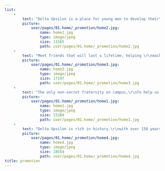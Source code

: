 ```yaml
---
list:
    -
        text: "Delta Upsilon is a place for young men to develop their\r\ncharacter and skills through planning and holding events,\r\nparticipating in philanthropies and volunteering, and\r\npushing themselves to grow."
        picture:
            user/pages/01.home/_promotion/home2.jpg:
                name: home2.jpg
                type: image/jpeg
                size: 11565
                path: user/pages/01.home/_promotion/home2.jpg
    -
        text: "Meet friends that will last a lifetime, helping \r\neach other grow and develop bonds.\r\nWith a strong alumni chapter, learn from \r\nbrothers before and after graduating!"
        picture:
            user/pages/01.home/_promotion/home3.jpg:
                name: home3.jpg
                type: image/jpeg
                size: 17197
                path: user/pages/01.home/_promotion/home3.jpg
    -
        text: "The only non-secret fraternity on campus,\r\nTo help us live by our founding values and principles,\r\nwe encourage the community to scrutinize our\r\npractices so we may improve them."
        picture:
            user/pages/01.home/_promotion/home1.jpg:
                name: home1.jpg
                type: image/jpeg
                size: 15284
                path: user/pages/01.home/_promotion/home1.jpg
    -
        text: "Delta Upsilon is rich in history.\r\nwith over 150 years as an organization\r\nand over 45 years at NDSU, discover and\r\ncreate old and new traditions."
        picture:
            user/pages/01.home/_promotion/home4.jpg:
                name: home4.jpg
                type: image/jpeg
                size: 18554
                path: user/pages/01.home/_promotion/home4.jpg
title: promotion
---
```


